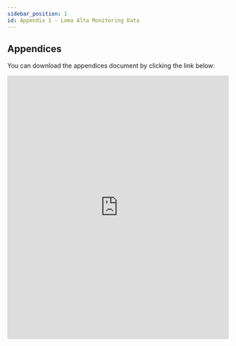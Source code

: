 ```yaml
---
sidebar_position: 1
id: Appendix 1 - Loma Alta Monitoring Data
---
```


## Appendices

You can download the appendices document by clicking the link below:

<iframe src="https://dagrs.berkeley.edu/sites/default/files/2020-01/sample.pdf" width="100%" height="600px" frameborder="0" scrolling="no"></iframe>
